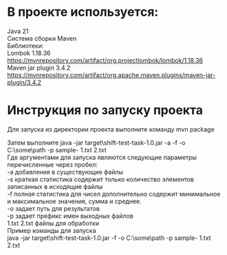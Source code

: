 # В проекте используется:

Java 21     
Система сборки Maven   
Библиотеки:   
Lombok 1.18.36     
https://mvnrepository.com/artifact/org.projectlombok/lombok/1.18.36     
Maven jar plugin 3.4.2      
https://mvnrepository.com/artifact/org.apache.maven.plugins/maven-jar-plugin/3.4.2     

# Инструкция по запуску проекта

Для запуска из директории проекта выполните команду mvn package

Затем выполните java -jar target\shift-test-task-1.0.jar -a -f -o C:\some\path -p sample- 1.txt 2.txt      
Где аргументами для запуска являются следующие параметры перечисленные через пробел:         
-a добавления в существующие файлы      
-s краткая статистика содержит только количество элементов записанных в исходящие файлы       
-f полная статистика для чисел дополнительно содержит минимальное и максимальное значения, сумма и среднее.      
-o задает путь для результатов      
-p задает префикс имен выходных файлов      
1.txt 2.txt файлы для обработки      
Пример команды для запуска      
java -jar target\shift-test-task-1.0.jar -f -o C:\some\path -p sample- 1.txt 2.txt       
